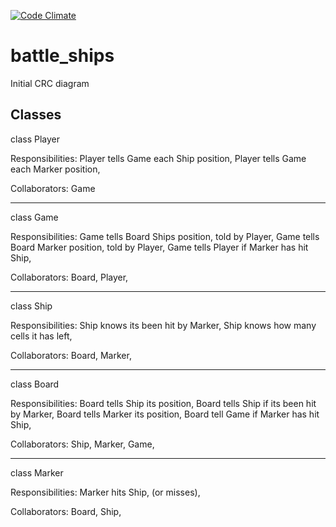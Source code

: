 [![Code Climate](https://codeclimate.com/github/katebeavis/battleships/badges/gpa.svg)](https://codeclimate.com/github/katebeavis/battleships)
# battle_ships

Initial CRC diagram

Classes
-------

class Player

Responsibilities:
Player tells Game each Ship position,
Player tells Game each Marker position,

Collaborators:
Game

--------------------------------------------------

class Game

Responsibilities:
Game tells Board Ships position, told by Player, 
Game tells Board Marker position, told by Player, 
Game tells Player if Marker has hit Ship,

Collaborators:
Board,
Player,

-------------------------------------------------

class Ship

Responsibilities:
Ship knows its been hit by Marker,
Ship knows how many cells it has left,

Collaborators:
Board,
Marker,

----------------------------------------------------

class Board

Responsibilities:
Board tells Ship its position,
Board tells Ship if its been hit by Marker,
Board tells Marker its position,
Board tell Game if Marker has hit Ship,

Collaborators:
Ship,
Marker,
Game,

------------------------------------------------------

class Marker

Responsibilities:
Marker hits Ship,
(or misses),

Collaborators:
Board,
Ship,




